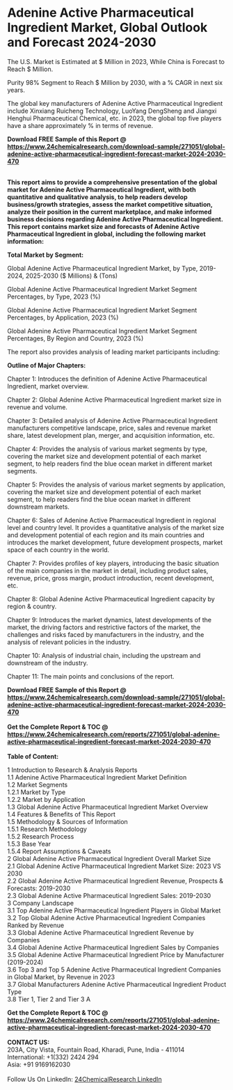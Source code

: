 <h1>Adenine Active Pharmaceutical Ingredient Market, Global Outlook and Forecast 2024-2030</h1><p>
The U.S. Market is Estimated at $ Million in 2023, While China is Forecast to Reach $ Million.</p><p>
Purity 98% Segment to Reach $ Million by 2030, with a % CAGR in next six years.</p><p>
The global key manufacturers of Adenine Active Pharmaceutical Ingredient include Xinxiang Ruicheng Technology, LuoYang DengSheng and Jiangxi Henghui Pharmaceutical Chemical, etc. in 2023, the global top five players have a share approximately % in terms of revenue.</p><div><b>Download FREE Sample of this Report @ 
            <a href="https://www.24chemicalresearch.com/download-sample/271051/global-adenine-active-pharmaceutical-ingredient-forecast-market-2024-2030-470">
            https://www.24chemicalresearch.com/download-sample/271051/global-adenine-active-pharmaceutical-ingredient-forecast-market-2024-2030-470</a></b></div><br><p>
<strong>This report aims to provide a comprehensive presentation of the global market for Adenine Active Pharmaceutical Ingredient, with both quantitative and qualitative analysis, to help readers develop business/growth strategies, assess the market competitive situation, analyze their position in the current marketplace, and make informed business decisions regarding Adenine Active Pharmaceutical Ingredient. This report contains market size and forecasts of Adenine Active Pharmaceutical Ingredient in global, including the following market information:</strong>
</p><p>
<strong>Total Market by Segment:</strong></p><p>
Global Adenine Active Pharmaceutical Ingredient Market, by Type, 2019-2024, 2025-2030 ($ Millions) &amp; (Tons)</p><p>
Global Adenine Active Pharmaceutical Ingredient Market Segment Percentages, by Type, 2023 (%)</p><p>
</p><p>
Global Adenine Active Pharmaceutical Ingredient Market Segment Percentages, by Application, 2023 (%)</p><p>
</p><p>
Global Adenine Active Pharmaceutical Ingredient Market Segment Percentages, By Region and Country, 2023 (%)</p><p>
</p><p>
The report also provides analysis of leading market participants including:</p><p>
</p><p>
</p><p>
</p><p><strong>Outline of Major Chapters:</strong></p><p>
</p><p>Chapter 1: Introduces the definition of Adenine Active Pharmaceutical Ingredient, market overview.</p><p>
Chapter 2: Global Adenine Active Pharmaceutical Ingredient market size in revenue and volume.</p><p>
Chapter 3: Detailed analysis of Adenine Active Pharmaceutical Ingredient manufacturers competitive landscape, price, sales and revenue market share, latest development plan, merger, and acquisition information, etc.</p><p>
Chapter 4: Provides the analysis of various market segments by type, covering the market size and development potential of each market segment, to help readers find the blue ocean market in different market segments.</p><p>
Chapter 5: Provides the analysis of various market segments by application, covering the market size and development potential of each market segment, to help readers find the blue ocean market in different downstream markets.</p><p>
Chapter 6: Sales of Adenine Active Pharmaceutical Ingredient in regional level and country level. It provides a quantitative analysis of the market size and development potential of each region and its main countries and introduces the market development, future development prospects, market space of each country in the world.</p><p>
Chapter 7: Provides profiles of key players, introducing the basic situation of the main companies in the market in detail, including product sales, revenue, price, gross margin, product introduction, recent development, etc.</p><p>
Chapter 8: Global Adenine Active Pharmaceutical Ingredient capacity by region &amp; country.</p><p>
Chapter 9: Introduces the market dynamics, latest developments of the market, the driving factors and restrictive factors of the market, the challenges and risks faced by manufacturers in the industry, and the analysis of relevant policies in the industry.</p><p>
Chapter 10: Analysis of industrial chain, including the upstream and downstream of the industry.</p><p>
Chapter 11: The main points and conclusions of the report.</p><div><b>Download FREE Sample of this Report @ 
            <a href="https://www.24chemicalresearch.com/download-sample/271051/global-adenine-active-pharmaceutical-ingredient-forecast-market-2024-2030-470">
            https://www.24chemicalresearch.com/download-sample/271051/global-adenine-active-pharmaceutical-ingredient-forecast-market-2024-2030-470</a></b></div><br><div><b>Get the Complete Report & TOC @ 
            <a href="https://www.24chemicalresearch.com/reports/271051/global-adenine-active-pharmaceutical-ingredient-forecast-market-2024-2030-470">
            https://www.24chemicalresearch.com/reports/271051/global-adenine-active-pharmaceutical-ingredient-forecast-market-2024-2030-470</a></b></div><br>
            <b>Table of Content:</b><p>1 Introduction to Research & Analysis Reports<br />
    1.1 Adenine Active Pharmaceutical Ingredient Market Definition<br />
    1.2 Market Segments<br />
        1.2.1 Market by Type<br />
        1.2.2 Market by Application<br />
    1.3 Global Adenine Active Pharmaceutical Ingredient Market Overview<br />
    1.4 Features & Benefits of This Report<br />
    1.5 Methodology & Sources of Information<br />
        1.5.1 Research Methodology<br />
        1.5.2 Research Process<br />
        1.5.3 Base Year<br />
        1.5.4 Report Assumptions & Caveats<br />
2 Global Adenine Active Pharmaceutical Ingredient Overall Market Size<br />
    2.1 Global Adenine Active Pharmaceutical Ingredient Market Size: 2023 VS 2030<br />
    2.2 Global Adenine Active Pharmaceutical Ingredient Revenue, Prospects & Forecasts: 2019-2030<br />
    2.3 Global Adenine Active Pharmaceutical Ingredient Sales: 2019-2030<br />
3 Company Landscape<br />
    3.1 Top Adenine Active Pharmaceutical Ingredient Players in Global Market<br />
    3.2 Top Global Adenine Active Pharmaceutical Ingredient Companies Ranked by Revenue<br />
    3.3 Global Adenine Active Pharmaceutical Ingredient Revenue by Companies<br />
    3.4 Global Adenine Active Pharmaceutical Ingredient Sales by Companies<br />
    3.5 Global Adenine Active Pharmaceutical Ingredient Price by Manufacturer (2019-2024)<br />
    3.6 Top 3 and Top 5 Adenine Active Pharmaceutical Ingredient Companies in Global Market, by Revenue in 2023<br />
    3.7 Global Manufacturers Adenine Active Pharmaceutical Ingredient Product Type<br />
    3.8 Tier 1, Tier 2 and Tier 3 A</p><div><b>Get the Complete Report & TOC @ 
            <a href="https://www.24chemicalresearch.com/reports/271051/global-adenine-active-pharmaceutical-ingredient-forecast-market-2024-2030-470">
            https://www.24chemicalresearch.com/reports/271051/global-adenine-active-pharmaceutical-ingredient-forecast-market-2024-2030-470</a></b></div><br><b>CONTACT US:</b><br>
            203A, City Vista, Fountain Road, Kharadi, Pune, India - 411014<br>
            International: +1(332) 2424 294<br>
            Asia: +91 9169162030 <br><br>
            Follow Us On LinkedIn: <a href="https://www.linkedin.com/company/24chemicalresearch/">24ChemicalResearch LinkedIn</a>